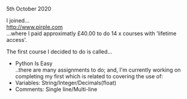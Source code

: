 5th October 2020 

I joined...  
http://www.pirple.com  
...where I paid approximatly £40.00 to do 14 x courses with 'lifetime access'.

The first course I decided to do is called...  
- Python Is Easy  
..there are many assignments to do; and, I'm currently working on completing my first which is related to covering the use of:   
- Variables: String/Integer/Decimals(float)
- Comments: Single line/Multi-line

